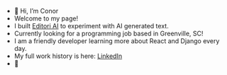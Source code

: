 - 👋 Hi, I’m Conor
- Welcome to my page!
- I built [Editori AI](http://www.editoriai.com) to experiment with AI generated text. 
- Currently looking for a programming job based in Greenville, SC!
- I am a friendly developer learning more about React and Django every day.
- My full work history is here: [LinkedIn](https://www.linkedin.com/in/conor-s-mcmanamon/)
- 👀 


<!---
flatspider/flatspider is a ✨ special ✨ repository because its `README.md` (this file) appears on your GitHub profile.
You can click the Preview link to take a look at your changes.
--->
